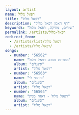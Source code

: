 ```yaml
---
layout: artist
name: רפאל מלול
title: "רפאל מלול"
description: "דף האמן רפאל מלול"
keywords: "שירים, מוזיקה, רפאל מלול"
permalink: /artists/רפאל-מלול
redirect_from:
  - /artists/list/רפאל מלול
  - /artists/רפאל-מלול/
songs:
  - number: "56562"
    name: "מחרוזת חנוכה רפאל מלול"
    album: "סינגלים"
    artist: "רפאל מלול"
  - number: "56563"
    name: "פיתחי לי"
    album: "סינגלים"
    artist: "רפאל מלול"
  - number: "56564"
    name: "רפאל מלול - דאגה מניין"
    album: "סינגלים"
    artist: "רפאל מלול"
---
```

